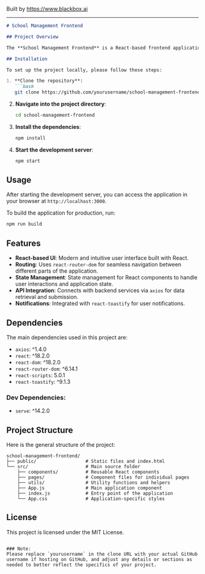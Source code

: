 
Built by https://www.blackbox.ai

---

```markdown
# School Management Frontend

## Project Overview

The **School Management Frontend** is a React-based frontend application designed for managing school operations. The application allows users to perform various tasks related to school management, such as handling student records, managing grades, and facilitating communication among staff and students. 

## Installation

To set up the project locally, please follow these steps:

1. **Clone the repository**:
   ```bash
   git clone https://github.com/yourusername/school-management-frontend.git
   ```
   
2. **Navigate into the project directory**:
   ```bash
   cd school-management-frontend
   ```
   
3. **Install the dependencies**:
   ```bash
   npm install
   ```

4. **Start the development server**:
   ```bash
   npm start
   ```

## Usage

After starting the development server, you can access the application in your browser at `http://localhost:3000`.

To build the application for production, run:
```bash
npm run build
```

## Features

- **React-based UI**: Modern and intuitive user interface built with React.
- **Routing**: Uses `react-router-dom` for seamless navigation between different parts of the application.
- **State Management**: State management for React components to handle user interactions and application state.
- **API Integration**: Connects with backend services via `axios` for data retrieval and submission.
- **Notifications**: Integrated with `react-toastify` for user notifications.

## Dependencies

The main dependencies used in this project are:

- `axios`: ^1.4.0
- `react`: ^18.2.0
- `react-dom`: ^18.2.0
- `react-router-dom`: ^6.14.1
- `react-scripts`: 5.0.1
- `react-toastify`: ^9.1.3

### Dev Dependencies:
- `serve`: ^14.2.0

## Project Structure

Here is the general structure of the project:

```
school-management-frontend/
├── public/                  # Static files and index.html
└── src/                     # Main source folder
    ├── components/          # Reusable React components
    ├── pages/               # Component files for individual pages
    ├── utils/               # Utility functions and helpers
    ├── App.js               # Main application component
    ├── index.js             # Entry point of the application
    └── App.css              # Application-specific styles
```

## License

This project is licensed under the MIT License.
```

### Note:
Please replace `yourusername` in the clone URL with your actual GitHub username if hosting on GitHub, and adjust any details or sections as needed to better reflect the specifics of your project.
